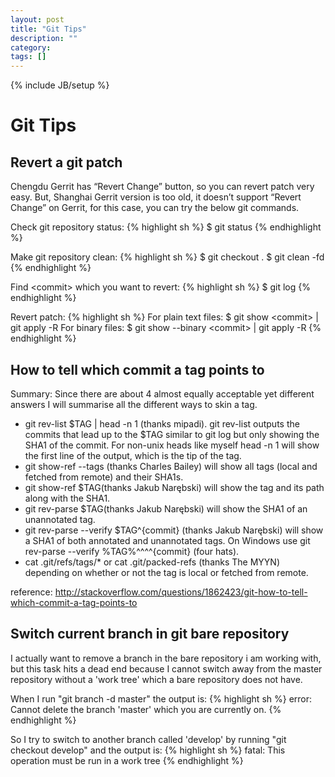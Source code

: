 ```yaml
---
layout: post
title: "Git Tips"
description: ""
category: 
tags: []
---
```

{% include JB/setup %}

# Git Tips

## Revert a git patch

Chengdu Gerrit has “Revert Change” button, so you can revert patch very easy.
But, Shanghai Gerrit version is too old, it doesn’t support “Revert Change” on Gerrit, for this case, you can try the below git commands.

Check git repository status:
{% highlight sh %}
$ git status
{% endhighlight %}

Make git repository clean:
{% highlight sh %}
$ git checkout .
$ git clean -fd
{% endhighlight %}

Find &lt;commit&gt; which you want to revert:
{% highlight sh %}
$ git log
{% endhighlight %}

Revert patch:
{% highlight sh %}
For plain text files: $ git show &lt;commit&gt; | git apply -R
For binary files:     $ git show --binary &lt;commit&gt; | git apply -R
{% endhighlight %}

## How to tell which commit a tag points to

Summary: Since there are about 4 almost equally acceptable yet different answers I will summarise all the different ways to skin a tag.

* git rev-list $TAG | head -n 1 (thanks mipadi). git rev-list outputs the commits that lead up to the $TAG similar to git log but only showing the SHA1 of the commit. For non-unix heads like myself head -n 1 will show the first line of the output, which is the tip of the tag.
* git show-ref --tags (thanks Charles Bailey) will show all tags (local and fetched from remote) and their SHA1s.
* git show-ref $TAG(thanks Jakub Narębski) will show the tag and its path along with the SHA1.
* git rev-parse $TAG(thanks Jakub Narębski) will show the SHA1 of an unannotated tag.
* git rev-parse --verify $TAG^{commit} (thanks Jakub Narębski) will show a SHA1 of both annotated and unannotated tags. On Windows use git rev-parse --verify %TAG%^^^^{commit} (four hats).
* cat .git/refs/tags/* or cat .git/packed-refs (thanks The MYYN) depending on whether or not the tag is local or fetched from remote.

reference: <http://stackoverflow.com/questions/1862423/git-how-to-tell-which-commit-a-tag-points-to>

## Switch current branch in git bare repository

I actually want to remove a branch in the bare repository i am working with, but this task hits a dead end because I cannot switch away from the master repository without a 'work tree' which a bare repository does not have.

When I run "git branch -d master" the output is:
{% highlight sh %}
error: Cannot delete the branch 'master' which you are currently on.
{% endhighlight %}

So I try to switch to another branch called 'develop' by running "git checkout develop" and the output is:
{% highlight sh %}
fatal: This operation must be run in a work tree
{% endhighlight %}
